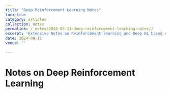 ```yaml
---
title: "Deep Reinforcement Learning Notes"
toc: true
category: articles
collection: notes
permalink: /_notes/2024-09-11-deep-reinforcement-learning-notes// 
excerpt: 'Extensive Notes on Reinforcement learning and Deep RL based on Foundations of Deep RL lecture series by Pieter Abbeel David Silvers Reinforcement learning Course and UC Berkeley Deep RL Boot Camp'
date: 2024-09-11
venue: ''

---
```




# Notes on Deep Reinforcement Learning

